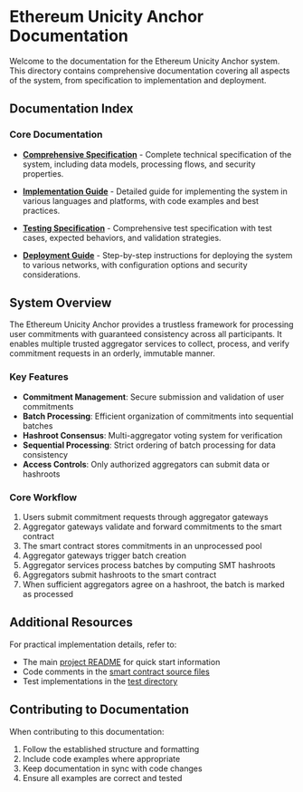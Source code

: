 # Ethereum Unicity Anchor Documentation

Welcome to the documentation for the Ethereum Unicity Anchor system. This directory contains comprehensive documentation covering all aspects of the system, from specification to implementation and deployment.

## Documentation Index

### Core Documentation

- [**Comprehensive Specification**](SPECIFICATION.md) - Complete technical specification of the system, including data models, processing flows, and security properties.

- [**Implementation Guide**](IMPLEMENTATION_GUIDE.md) - Detailed guide for implementing the system in various languages and platforms, with code examples and best practices.

- [**Testing Specification**](TESTING.md) - Comprehensive test specification with test cases, expected behaviors, and validation strategies.

- [**Deployment Guide**](DEPLOYMENT.md) - Step-by-step instructions for deploying the system to various networks, with configuration options and security considerations.

## System Overview

The Ethereum Unicity Anchor provides a trustless framework for processing user commitments with guaranteed consistency across all participants. It enables multiple trusted aggregator services to collect, process, and verify commitment requests in an orderly, immutable manner.

### Key Features

- **Commitment Management**: Secure submission and validation of user commitments
- **Batch Processing**: Efficient organization of commitments into sequential batches
- **Hashroot Consensus**: Multi-aggregator voting system for verification
- **Sequential Processing**: Strict ordering of batch processing for data consistency
- **Access Controls**: Only authorized aggregators can submit data or hashroots

### Core Workflow

1. Users submit commitment requests through aggregator gateways
2. Aggregator gateways validate and forward commitments to the smart contract
3. The smart contract stores commitments in an unprocessed pool
4. Aggregator gateways trigger batch creation
5. Aggregator services process batches by computing SMT hashroots
6. Aggregators submit hashroots to the smart contract
7. When sufficient aggregators agree on a hashroot, the batch is marked as processed

## Additional Resources

For practical implementation details, refer to:

- The main [project README](../README.md) for quick start information
- Code comments in the [smart contract source files](../src)
- Test implementations in the [test directory](../test)

## Contributing to Documentation

When contributing to this documentation:

1. Follow the established structure and formatting
2. Include code examples where appropriate
3. Keep documentation in sync with code changes
4. Ensure all examples are correct and tested